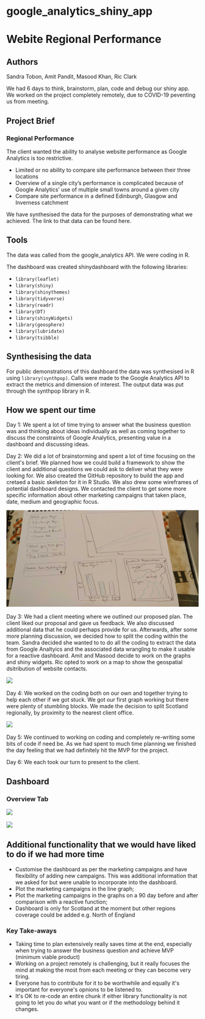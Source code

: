 # google_analytics_shiny_app

# Webite Regional Performance

## Authors
Sandra Tobon, Amit Pandit, Masood Khan, Ric Clark

We had 6 days to think, brainstorm, plan, code and debug our shiny app. We worked on the project completely remotely, due to COVID-19 peventing us from meeting.

## Project Brief
### Regional Performance

The client wanted the ability to analyse website performance as Google Analytics is too restrictive.
- Limited or no ability to compare site performance between their three locations
- Overview of a single city’s performance is complicated because of Google Analytics’ use of multiple small towns around a given city
- Compare site performance in a defined Edinburgh, Glasgow and Inverness catchment

We have synthesised the data for the purposes of demonstrating what we achieved. The link to that data can be found here.

## Tools

The data was called from the google_analytics API. We were coding in R.

The dashboard was created shinydashboard with the following libraries: 
- `library(leaflet)`
- `library(shiny)`
- `library(shinythemes)`
- `library(tidyverse)`              
- `library(readr)`
- `library(DT)`
- `library(shinyWidgets)`
- `library(geosphere)`
- `library(lubridate)`
- `library(tsibble)`


## Synthesising the data
For public demonstrations of this dashboard the data was synthesised in R using `library(synthpop)`. 
Calls were made to the Google Analytics API to extract the metrics and dimension of interest. The output data was put through the synthpop library in R.

## How we spent our time
Day 1: We spent a lot of time trying to answer what the business question was and thinking about ideas individually as well as coming together to discuss the constraints of Google Analytics, presenting value in a dashboard and discussing ideas. 

Day 2: We did a lot of brainstorming and spent a lot of time focusing on the client's brief. We planned how we could build a framework to show the client and additional questions we could ask to deliver what they were looking for. We also created the GitHub repository to build the app and cretaed a basic skeleton for it in R Studio. We also drew some wireframes of potential dashboard designs. We contacted the client to get some more specific information about other marketing campaigns that taken place, date, medium and geographic focus.

![](/pictures/wire_frame_1.jpg)

Day 3: We had a client meeting where we outlined our proposed plan. The client liked our proposal and gave us feedback. We also discussed additional data that he could perhaps provide for us. Afterwards, after some more planning discussion, we decided how to split the coding within the team. Sandra decided she wanted to to do all the coding to extract the data from Google Analtyics and the associated data wrangling to make it usable for a reactive dashboard. Amit and Masood decide to work on the graphs and shiny widgets. Ric opted to work on a map to show the geospatial dsitribution of website contacts.

![](/pictures/widgets_1.jpng) 

Day 4: We worked on the coding both on our own and together trying to help each other if we got stuck. We got our first graph working but there were plenty of stumbling blocks. We made the decision to split Scotland regionally, by proximity to the nearest client office.

![](/pictures/performance_1.jpng)

Day 5: We continued to working on coding and completely re-writing some bits of code if need be. As we had spent to much time planning we finished the day feeling that we had definitely hit the MVP for the project.

Day 6: We each took our turn to present to the client.

## Dashboard
### Overview Tab

![](/pictures/dashboard_1.jpng)

![](/pictures/regional_hit_1.jpng)


## Additional functionality that we would have liked to do if we had more time
- Customise the dashboard as per the marketing campaigns and have flexibility of adding new campaigns. This was additional information that we asked for but were unable to incorporate into the dashboard. 
- Plot the marketing campaigns in the line graph; 
- Plot the marketing campaigns in the graphs on a 90 day before and after comparison with a reactive function; 
- Dashboard is only for Scotland at the moment but other regions coverage could be added e.g. North of England

### Key Take-aways

- Taking time to plan extensively really saves time at the end, especially when trying to answer the business question and achieve MVP (minimum viable product)
- Working on a project remotely is challenging, but it really focuses the mind at making the most from each meeting or they can become very tiring.
- Everyone has to contribute for it to be worthwhile and equally it's important for everyone's opnions to be listened to.
- It's OK to re-code an entire chunk if either library functionality is not going to let you do what you want or if the methodology behind it changes.